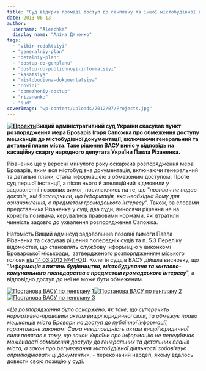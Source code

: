 ```yaml
---
title: "Суд відкрив громаді доступ до генплану та іншої містобудівної документації Броварів"
date: 2013-06-13
author: 
  username: "Aleechka"
  display_name: "Аліна Дяченко"
tags: 
  - "vibir-redaktsiyi"
  - "generalniy-plan"
  - "detalniy-plan"
  - "dostup-do-genplanu"
  - "dostup-do-publichnoyi-informatsiyi"
  - "kasatsiya"
  - "mistobudivna-dokumentatsiya"
  - "novini"
  - "obmezheniy-dostup"
  - "rizanenko"
  - "sud"
coverImage: "wp-content/uploads/2012/07/Projects.jpg"
---
```


**[![Проекти](https://mpz.brovary.org/wp-content/uploads/2012/07/Projects.jpg)](https://mpz.brovary.org/wp-content/uploads/2012/07/Projects.jpg)Вищий адміністративний суд України скасував пункт розпорядження мера Броварів Ігоря Сапожка про обмеження доступу мешканців до містобудівної документації, включаючи генеральний та детальні плани міста. Таке рішення ВАСУ виніс у відповідь на касаційну скаргу народного депутата України Павла Різаненка.**

Різаненко ще у вересні минулого року оскаржив розпорядження мера Броварів, яким вся містобудівна документація, включаючи генеральний та детальні плани, стала інформацією з обмеженим доступом. Проте суд першої інстанції, а після нього й апеляційний відмовили у задоволенні позовних вимог, посилаючись на те, що "_позивач не надав доказів, які б засвідчили, що інформація, яка необхідна йому для означомлення, є предметом громадського інтересу_". Також, за словами представника Різаненка у суді, два суди, виносячи рішення не на користь позивача, керувались правовими нормами, які втратили чинність задовго до ухвалення розпорядження Сапожка.

Натомість Вищий адмінсуд задовольнив позовні вимоги Павла Різаненка та скасував рішення попередніх судів та п. 5.3 Переліку відомостей, що становлять службову інформацію у виконкомі Броварської міськради,  затвердженого розпорядженням міського голови [від 14.03.2012 №41-ОД](http://docs.brovary.org/p907/14.03.2012/41). Колегія суддів ВАСУ дійшла висновку, що "_**інформація з питань будівництва, містобудування та житлово-комунального господарства є предметом громадського інтересу**_", а відповідно доступ до неї не може бути обмеженим.

[![Постанова ВАСУ по генплану 1](https://mpz.brovary.org/wp-content/uploads/2013/06/Postanova-VASU-po-genplanu-1.jpg)](https://mpz.brovary.org/wp-content/uploads/2013/06/Postanova-VASU-po-genplanu-1.jpg)[![Постанова ВАСУ по генплану 2](https://mpz.brovary.org/wp-content/uploads/2013/06/Postanova-VASU-po-genplanu-2.jpg)](https://mpz.brovary.org/wp-content/uploads/2013/06/Postanova-VASU-po-genplanu-2.jpg)[![Постанова ВАСУ по генплану 3](https://mpz.brovary.org/wp-content/uploads/2013/06/Postanova-VASU-po-genplanu-3.jpg)](https://mpz.brovary.org/wp-content/uploads/2013/06/Postanova-VASU-po-genplanu-3.jpg)

«_Це розпорядження було оскаржено, як таке, що суперечить нормативно-правовим актам вищої юридичної сили, та обмежує право мешканців міста Бровари на доступ до публічної інформації, гарантоване законом. Сама невідповідність актам вищої юридичної сили полягає в тому, що закон України про інформацію не передбачає можливості обмеження доступу до генеральних та детальних планів міста, а закон про регулювання містобудівної діяльності зобов’язує оприлюднювати ці документи_», - переконаний нардеп, якому вдалось довести свою позицію у суді.
